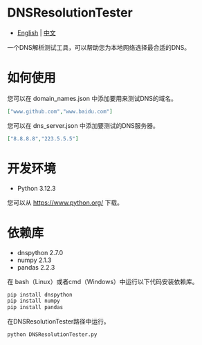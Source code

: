 # DNSResolutionTester
- [English](README.md) | [中文](README_ZH.md)  

一个DNS解析测试工具，可以帮助您为本地网络选择最合适的DNS。
# 如何使用
您可以在 domain_names.json 中添加要用来测试DNS的域名。
```json
["www.github.com","www.baidu.com"]
```
您可以在 dns_server.json 中添加要测试的DNS服务器。
```json
["8.8.8.8","223.5.5.5"]
```
# 开发环境
- Python 3.12.3  

您可以从 https://www.python.org/ 下载。
# 依赖库
- dnspython 2.7.0
- numpy 2.1.3
- pandas 2.2.3  

在 bash（Linux）或者cmd（Windows）中运行以下代码安装依赖库。
```cmd
pip install dnspython
pip install numpy
pip install pandas
```
在DNSResolutionTester路径中运行。
```cmd
python DNSResolutionTester.py
```